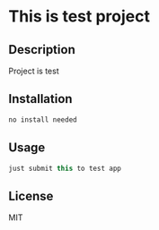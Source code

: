 
# This is test project

## Description
Project is test

## Installation
```bash
no install needed
```

## Usage
```javascript
just submit this to test app
```

## License
MIT
